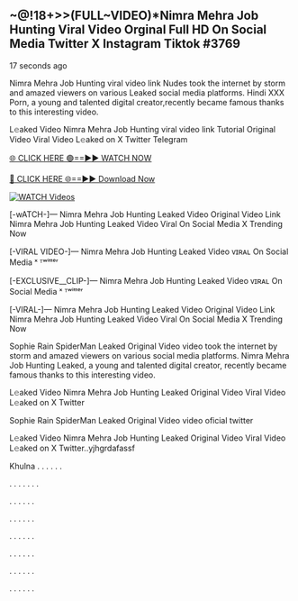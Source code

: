 ## ~@!18+>>(FULL~VIDEO)*Nimra Mehra Job Hunting Viral Video Orginal Full HD On Social Media Twitter X Instagram Tiktok #3769

17 seconds ago

Nimra Mehra Job Hunting viral video link Nudes took the internet by storm and amazed viewers on various Leaked social media platforms. Hindi XXX Porn, a young and talented digital creator,recently became famous thanks to this interesting video.

L𝚎aked Video Nimra Mehra Job Hunting viral video link Tutorial Original Video Viral Video L𝚎aked on X Twitter Telegram

[🌐 CLICK HERE 🟢==►► WATCH NOW](https://dekho-ki-hoy-07-2k25.blogspot.com/2025/01/viral-tv.html)

[🔴 CLICK HERE 🌐==►► Download Now](https://dekho-ki-hoy-07-2k25.blogspot.com/2025/01/viral-tv.html)

[![WATCH Videos](https://i.imgur.com/ydURGbz.png)](https://dekho-ki-hoy-07-2k25.blogspot.com/2025/01/viral-tv.html)

[-wATCH-]— Nimra Mehra Job Hunting Leaked Video Original Video Link Nimra Mehra Job Hunting Leaked Video Viral On Social Media X Trending Now

[-VIRAL VIDEO-]— Nimra Mehra Job Hunting Leaked Video ᴠɪʀᴀʟ On Social Media ˣ ᵀʷⁱᵗᵗᵉʳ

[-EXCLUSIVE__CLIP-]— Nimra Mehra Job Hunting Leaked Video ᴠɪʀᴀʟ On Social Media ˣ ᵀʷⁱᵗᵗᵉʳ

[-VIRAL-]— Nimra Mehra Job Hunting Leaked Video Original Video Link Nimra Mehra Job Hunting Leaked Video Viral On Social Media X Trending Now

Sophie Rain SpiderMan Leaked Original Video video took the internet by storm and amazed viewers on various social media platforms. Nimra Mehra Job Hunting Leaked, a young and talented digital creator, recently became famous thanks to this interesting video.

L𝚎aked Video Nimra Mehra Job Hunting Leaked Original Video Viral Video L𝚎aked on X Twitter

Sophie Rain SpiderMan Leaked Original Video video oficial twitter

L𝚎aked Video Nimra Mehra Job Hunting Leaked Original Video Viral Video L𝚎aked on X Twitter..yjhgrdafassf

Khulna
.
.
.
.
.
.

.
.
.
.
.
.
.

.
.
.
.
.
.

.
.
.
.
.
.

.
.
.
.
.
.

.
.
.
.
.
.

.
.
.
.
.
.

.
.
.
.
.
.